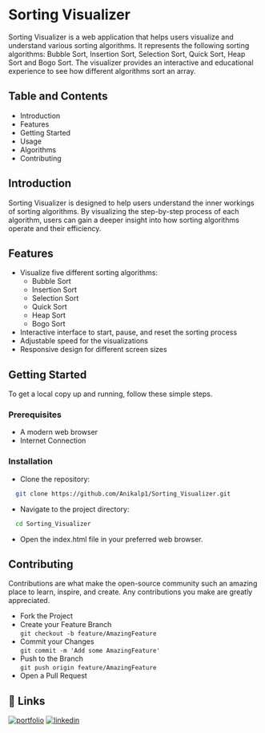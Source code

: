 
# Sorting Visualizer

Sorting Visualizer is a web application that helps users visualize and understand various sorting algorithms. It represents the following sorting algorithms: Bubble Sort, Insertion Sort, Selection Sort, Quick Sort, Heap Sort and Bogo Sort. The visualizer provides an interactive and educational experience to see how different algorithms sort an array.


## Table and Contents
- Introduction
- Features
- Getting Started
- Usage
- Algorithms
- Contributing
## Introduction
Sorting Visualizer is designed to help users understand the inner workings of sorting algorithms. By visualizing the step-by-step process of each algorithm, users can gain a deeper insight into how sorting algorithms operate and their efficiency.
## Features

- Visualize five different sorting algorithms:
    - Bubble Sort
    - Insertion Sort
    - Selection Sort
    - Quick Sort
    - Heap Sort
    - Bogo Sort
- Interactive interface to start, pause, and reset the sorting process
- Adjustable speed for the visualizations
- Responsive design for different screen sizes


## Getting Started
To get a local copy up and running, follow these simple steps.

### Prerequisites
- A modern web browser
- Internet Connection

### Installation

- Clone the repository:
```bash
  git clone https://github.com/Anikalp1/Sorting_Visualizer.git
```

* Navigate to the project directory:
```bash
  cd Sorting_Visualizer
```
* Open the index.html file in your preferred web browser.


## Contributing

Contributions are what make the open-source community such an amazing place to learn, inspire, and create. Any contributions you make are greatly appreciated.

- Fork the Project
- Create your Feature Branch <br/> 
``` git checkout -b feature/AmazingFeature ```
- Commit your Changes <br/>
``` git commit -m 'Add some AmazingFeature' ```
- Push to the Branch <br/>
``` git push origin feature/AmazingFeature ```
- Open a Pull Request

## 🔗 Links
[![portfolio](https://img.shields.io/badge/my_portfolio-000?style=for-the-badge&logo=ko-fi&logoColor=white)](https://anikalp-portfolio.vercel.app/)
[![linkedin](https://img.shields.io/badge/linkedin-0A66C2?style=for-the-badge&logo=linkedin&logoColor=white)](https://www.linkedin.com/in/anikalp-jaiswal/)

